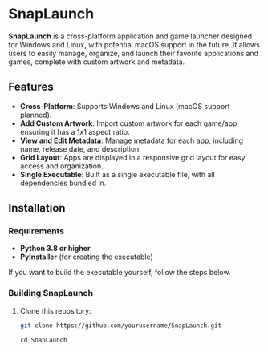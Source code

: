 # SnapLaunch

**SnapLaunch** is a cross-platform application and game launcher designed for Windows and Linux, with potential macOS support in the future. It allows users to easily manage, organize, and launch their favorite applications and games, complete with custom artwork and metadata.

## Features

- **Cross-Platform**: Supports Windows and Linux (macOS support planned).
- **Add Custom Artwork**: Import custom artwork for each game/app, ensuring it has a 1x1 aspect ratio.
- **View and Edit Metadata**: Manage metadata for each app, including name, release date, and description.
- **Grid Layout**: Apps are displayed in a responsive grid layout for easy access and organization.
- **Single Executable**: Built as a single executable file, with all dependencies bundled in.

## Installation

### Requirements

- **Python 3.8 or higher**
- **PyInstaller** (for creating the executable)
  
If you want to build the executable yourself, follow the steps below.

### Building SnapLaunch

1. Clone this repository:

   ```bash
   git clone https://github.com/yourusername/SnapLaunch.git
   ```
   ```
   cd SnapLaunch
   ```
